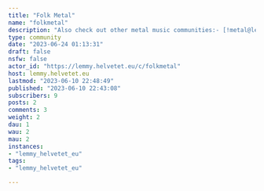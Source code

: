 ```yaml
---
title: "Folk Metal" 
name: "folkmetal"
description: "Also check out other metal music communities:- [!metal@lemmy.helvetet.eu](https://lemmy.helvetet.eu/c/metal) - [!symphonicmetal@lemmy.helvetet.eu](https://lemmy.helvetet.eu/c/symphonicmetal) - [!deathcore@lemmy.ml](https://lemmy.ml/c/deathcore)- [!deathmetal@lemmy.ml](https://lemmy.ml/c/deathmetal)"
type: community
date: "2023-06-24 01:13:31"
draft: false
nsfw: false
actor_id: "https://lemmy.helvetet.eu/c/folkmetal"
host: lemmy.helvetet.eu
lastmod: "2023-06-10 22:48:49"
published: "2023-06-10 22:43:08"
subscribers: 9
posts: 2
comments: 3
weight: 2
dau: 1
wau: 2
mau: 2
instances:
- "lemmy_helvetet_eu"
tags: 
- "lemmy_helvetet_eu"

---
```

